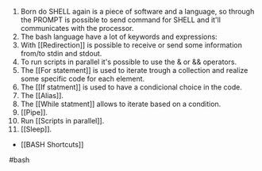 1. Born do SHELL again is a piece of software and a language, so through the PROMPT is possible to send command for SHELL and it'll communicates with the processor.
2. The bash language have a lot of keywords and expressions:
3. With [[Redirection]] is possible to receive or send some information from/to stdin and stdout.
4. To run scripts in parallel it's possible to use the & or && operators.
5. The [[For statement]] is used to iterate trough a collection and realize some specific code for each element.
6. The [[If statment]] is used to have a condicional choice in the code.
7. The [[Alias]].
8. The [[While statment]] allows to iterate based on a condition.
9. [[Pipe]].
10. Run [[Scripts in parallel]].
11. [[Sleep]].

- [[BASH Shortcuts]]

#bash 